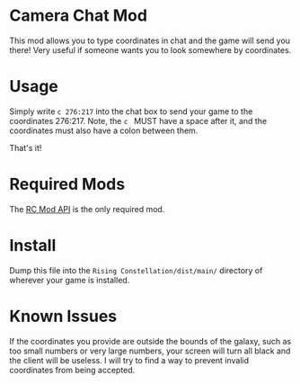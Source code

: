 Camera Chat Mod
==================
This mod allows you to type coordinates in chat and the game will send you there! Very useful if someone wants you to look somewhere by coordinates.

Usage
=====
Simply write `c 276:217` into the chat box to send your game to the coordinates 276:217. Note, the `c ` MUST have a space after it, and the coordinates must also have a colon between them.

That's it!

Required Mods
=============
The [RC Mod API](https://github.com/grnt426/RC-Mod-API) is the only required mod.

Install
=====
Dump this file into the `Rising Constellation/dist/main/` directory of wherever your game is installed.

Known Issues
===========
If the coordinates you provide are outside the bounds of the galaxy, such as too small numbers or very large numbers, your screen will turn all black and the client will be useless. I will try to find a way to prevent invalid coordinates from being accepted.